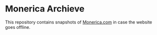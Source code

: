 # Monerica Archieve

This repository contains snapshots of [Monerica.com](https://monerica.com/) in case the website goes offline. 
